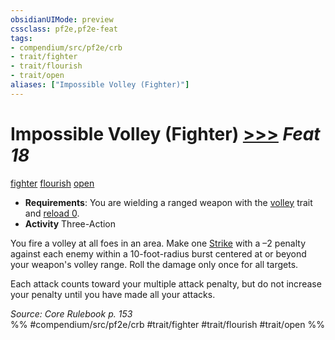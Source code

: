 ```yaml
---
obsidianUIMode: preview
cssclass: pf2e,pf2e-feat
tags:
- compendium/src/pf2e/crb
- trait/fighter
- trait/flourish
- trait/open
aliases: ["Impossible Volley (Fighter)"]
---
```

# Impossible Volley (Fighter)  [>>>](../../rules/core-rulebook/chapter-9-playing-the-game.md#Actions "Three-Action") *Feat 18*  
[fighter](../../rules/traits/fighter.md)  [flourish](../../rules/traits/flourish.md)  [open](../../rules/traits/open.md)  

- **Requirements**: You are wielding a ranged weapon with the [volley](../../rules/traits/volley.md) trait and [reload 0](../../rules/traits/reload.md).
- **Activity** Three-Action

You fire a volley at all foes in an area. Make one [Strike](../../rules/actions/strike.md) with a –2 penalty against each enemy within a 10-foot-radius burst centered at or beyond your weapon's volley range. Roll the damage only once for all targets.

Each attack counts toward your multiple attack penalty, but do not increase your penalty until you have made all your attacks.

*Source: Core Rulebook p. 153*  
%% #compendium/src/pf2e/crb #trait/fighter #trait/flourish #trait/open %%